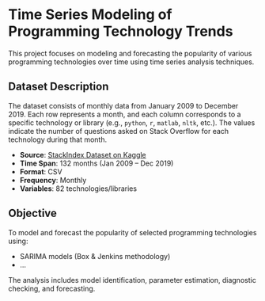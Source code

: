 # Time Series Modeling of Programming Technology Trends

This project focuses on modeling and forecasting the popularity of various programming technologies over time using time series analysis techniques.

## Dataset Description

The dataset consists of monthly data from January 2009 to December 2019. Each row represents a month, and each column corresponds to a specific technology or library (e.g., `python`, `r`, `matlab`, `nltk`, etc.). The values indicate the number of questions asked on Stack Overflow for each technology during that month.

- **Source**: [StackIndex Dataset on Kaggle](https://www.kaggle.com/datasets/aishu200023/stackindex)
- **Time Span**: 132 months (Jan 2009 – Dec 2019)
- **Format**: CSV
- **Frequency**: Monthly
- **Variables**: 82 technologies/libraries

## Objective

To model and forecast the popularity of selected programming technologies using:

- SARIMA models (Box & Jenkins methodology)
- ...

The analysis includes model identification, parameter estimation, diagnostic checking, and forecasting.

